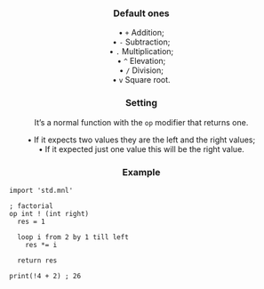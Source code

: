 <div align='center'>

### Default ones
• `+` Addition;  
• `-` Subtraction;  
• `.` Multiplication;  
• `^` Elevation;  
• `/` Division;  
• `v` Square root.

### Setting
It’s a normal function with the `op` modifier that returns one.

• If it expects two values they are the left and the right values;  
• If it expected just one value this will be the right value.

### Example
<div align='left'>

  ```
    import 'std.mnl'

    ; factorial
    op int ! (int right)
      res = 1

      loop i from 2 by 1 till left
        res *= i

      return res

    print(!4 + 2) ; 26
  ```
</div>

